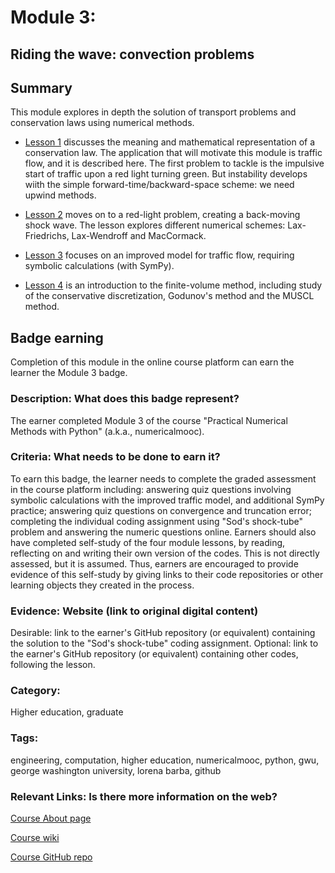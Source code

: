 # Module 3:
## Riding the wave: convection problems

## Summary

This module explores in depth the solution of transport problems and conservation laws using numerical methods.

* [Lesson 1](http://nbviewer.ipython.org/github/numerical-mooc/numerical-mooc/blob/master/lessons/03_wave/03_01_conservationLaw.ipynb) discusses the meaning and mathematical representation of a conservation law. 
The application that will motivate this module is traffic flow, and it is described here.
The first problem to tackle is the impulsive start of traffic upon a red light turning green.
But instability develops wiith the simple forward-time/backward-space scheme: we need upwind methods.

* [Lesson 2](http://nbviewer.ipython.org/github/numerical-mooc/numerical-mooc/blob/master/lessons/03_wave/03_02_convectionSchemes.ipynb) moves on to a red-light problem, creating a back-moving shock wave. The lesson explores different numerical schemes:
Lax-Friedrichs, Lax-Wendroff and MacCormack.

* [Lesson 3](http://nbviewer.ipython.org/github/numerical-mooc/numerical-mooc/blob/master/lessons/03_wave/03_03_aBetterModel.ipynb) focuses on an improved model for traffic flow, requiring symbolic calculations (with SymPy).

* [Lesson 4](http://nbviewer.ipython.org/github/numerical-mooc/numerical-mooc/blob/master/lessons/03_wave/03_04_MUSCL.ipynb) is an introduction to the finite-volume method, including study of the conservative discretization, Godunov's method and the MUSCL method.

## Badge earning
Completion of this module in the online course platform can earn the learner the Module 3 badge.

### Description: What does this badge represent?
The earner completed Module 3 of the course "Practical Numerical Methods with Python" (a.k.a., numericalmooc).

### Criteria: What needs to be done to earn it?
To earn this badge, the learner needs to complete the graded assessment in the course platform including: 
answering quiz questions involving symbolic calculations with the improved traffic model, and additional SymPy practice;
answering quiz questions on convergence and truncation error; 
completing the individual coding assignment using "Sod's shock-tube" problem and answering the numeric questions online.
Earners should also have completed self-study of the four module lessons, by reading, reflecting on and writing their own version of the codes. This is not directly assessed, but it is assumed. Thus, earners are encouraged to provide evidence of this self-study by giving links to their code repositories or other learning objects they created in the process.

### Evidence: Website (link to original digital content)
Desirable: link to the earner's GitHub repository (or equivalent) containing the solution to the "Sod's shock-tube" coding assignment. Optional: link to the earner's GitHub repository (or equivalent) containing other codes, following the lesson.

### Category:
Higher education, graduate

### Tags:
engineering, computation, higher education, numericalmooc, python, gwu, george washington university, lorena barba, github

### Relevant Links: Is there more information on the web?

[Course About page](http://openedx.seas.gwu.edu/courses/GW/MAE6286/2014_fall/about)

[Course wiki](http://openedx.seas.gwu.edu/courses/GW/MAE6286/2014_fall/wiki/GW.MAE6286.2014_fall/)

[Course GitHub repo](https://github.com/numerical-mooc/numerical-mooc)
